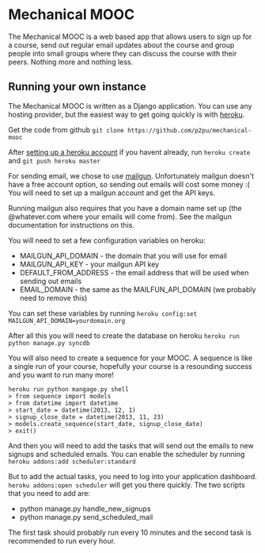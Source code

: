 # Mechanical MOOC

The Mechanical MOOC is a web based app that allows users to sign up for a course, send out regular email updates about the course and group people into small groups where they can discuss the course with their peers. Nothing more and nothing less.

## Running your own instance

The Mechanical MOOC is written as a Django application. You can use any hosting provider, but the easiest way to get going quickly is with [heroku](https://www.heroku.com/).

Get the code from github `git clone https://github.com/p2pu/mechanical-mooc`

After [setting up a heroku account](https://devcenter.heroku.com/articles/quickstart#step-4-deploy-an-application) if you havent already, run `heroku create` and `git push heroku master`

For sending email, we chose to use [mailgun](http://mailgun.com/). Unfortunately mailgun doesn't have a free account option, so sending out emails will cost some money :( You will need to set up a mailgun account and get the API keys.

Running mailgun also requires that you have a domain name set up (the @whatever.com where your emails will come from). See the mailgun documentation for instructions on this.

You will need to set a few configuration variables on heroku:
- MAILGUN_API_DOMAIN - the domain that you will use for email
- MAILGUN_API_KEY - your mailgun API key
- DEFAULT_FROM_ADDRESS - the email address that will be used when sending out emails
- EMAIL_DOMAIN - the same as the MAILFUN_API_DOMAIN (we probably need to remove this)

You can set these variables by running `heroku config:set MAILGUN_API_DOMAIN=yourdomain.org`

After all this you will need to create the database on heroku `heroku run python manage.py syncdb`

You will also need to create a sequence for your MOOC. A sequence is like a single run of your course, hopefully your course is a resounding success and you want to run many more!

    heroku run python mangage.py shell
    > from sequence import models
    > from datetime import datetime
    > start_date = datetime(2013, 12, 1)
    > signup_close_date = datetime(2013, 11, 23)
    > models.create_sequence(start_date, signup_close_date)
    > exit()

And then you will need to add the tasks that will send out the emails to new signups and scheduled emails. You can enable the scheduler by running `heroku addons:add scheduler:standard`

But to add the actual tasks, you need to log into your application dashboard. `heroku addons:open scheduler` will get you there quickly. The two scripts that you need to add are:
- python manage.py handle_new_signups
- python manage.py send_scheduled_mail

The first task should probably run every 10 minutes and the second task is recommended to run every hour.
